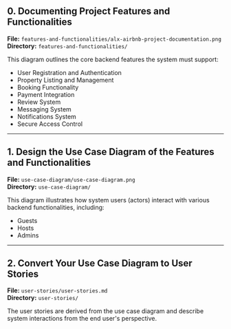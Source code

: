 ## 0. Documenting Project Features and Functionalities

**File:** `features-and-functionalities/alx-airbnb-project-documentation.png`  
**Directory:** `features-and-functionalities/`

This diagram outlines the core backend features the system must support:

- User Registration and Authentication  
- Property Listing and Management  
- Booking Functionality  
- Payment Integration  
- Review System  
- Messaging System  
- Notifications System  
- Secure Access Control

---

## 1. Design the Use Case Diagram of the Features and Functionalities

**File:** `use-case-diagram/use-case-diagram.png`  
**Directory:** `use-case-diagram/`

This diagram illustrates how system users (actors) interact with various backend functionalities, including:

- Guests  
- Hosts  
- Admins

---

## 2. Convert Your Use Case Diagram to User Stories

**File:** `user-stories/user-stories.md`  
**Directory:** `user-stories/`

The user stories are derived from the use case diagram and describe system interactions from the end user's perspective.
